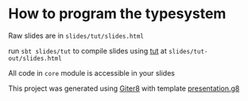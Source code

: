 # How to program the typesystem

Raw slides are in `slides/tut/slides.html`

run `sbt slides/tut` to compile slides using [tut][tut] at `slides/tut-out/slides.html`

All code in `core` module is accessible in your slides




This project was generated using [Giter8][g8] with template [presentation.g8][presentation.g8]


[g8]: http://www.foundweekends.org/giter8/
[presentation.g8]: https://github.com/julien-truffaut/presentation.g8
[tut]: https://github.com/tpolecat/tut